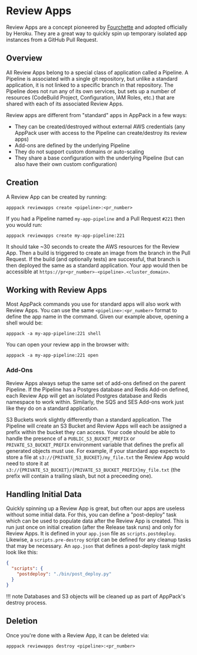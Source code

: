 # Review Apps

Review Apps are a concept pioneered by [Fourchette](https://github.com/rainforestapp/fourchette) and adopted officially by Heroku. They are a great way to quickly spin up temporary isolated app instances from a GitHub Pull Request.

## Overview

All Review Apps belong to a special class of application called a Pipeline. A Pipeline is associated with a single git repository, but unlike a standard application, it is not linked to a specific branch in that repository. The Pipeline does not run any of its own services, but sets up a number of resources (CodeBuild Project, Configuration, IAM Roles, etc.) that are shared with each of its associated Review Apps. 

Review apps are different from "standard" apps in AppPack in a few ways:

* They can be created/destroyed without external AWS credentials (any AppPack user with access to the Pipeline can create/destroy its review apps)
* Add-ons are defined by the underlying Pipeline
* They do not support custom domains or auto-scaling
* They share a base configuration with the underlying Pipeline (but can also have their own custom configuration)

## Creation

A Review App can be created by running:

```
apppack reviewapps create <pipeline>:<pr_number>
```

If you had a Pipeline named `my-app-pipeline` and a Pull Request `#221` then you would run:

```
apppack reviewapps create my-app-pipeline:221
```

It should take ~30 seconds to create the AWS resources for the Review App. Then a build is triggered to create an image from the branch in the Pull Request. If the build (and optionally tests) are successful, that branch is then deployed the same as a standard application. Your app would then be accessible at `https://pr<pr_number>-<pipeline>.<cluster_domain>`.

## Working with Review Apps

Most AppPack commands you use for standard apps will also work with Review Apps. You can use the same `<pipeline>:<pr_number>` format to define the app name in the command. Given our example above, opening a shell would be:

```
apppack -a my-app-pipeline:221 shell
```

You can open your review app in the browser with:

```
apppack -a my-app-pipeline:221 open
```

### Add-Ons

Review Apps always setup the same set of add-ons defined on the parent Pipeline. If the Pipeline has a Postgres database and Redis Add-on defined, each Review App will get an isolated Postgres database and Redis namespace to work within. Similarly, the SQS and SES Add-ons work just like they do on a standard application.

S3 Buckets work slightly differently than a standard application. The Pipeline will create an S3 Bucket and Review Apps will each be assigned a prefix within the bucket they can access. Your code should be able to handle the presence of a `PUBLIC_S3_BUCKET_PREFIX` or `PRIVATE_S3_BUCKET_PREFIX` environment variable that defines the prefix all generated objects must use. For example, if your standard app expects to store a file at `s3://{PRIVATE_S3_BUCKET}/my_file.txt` the Review App would need to store it at `s3://{PRIVATE_S3_BUCKET}/{PRIVATE_S3_BUCKET_PREFIX}my_file.txt` (the prefix will contain a trailing slash, but not a preceeding one).

## Handling Initial Data

Quickly spinning up a Review App is great, but often our apps are useless without some initial data. For this, you can define a "post-deploy" task which can be used to populate data after the Review App is created. This is run just once on initial creation (after the Release task runs) and only for Review Apps. It is defined in your `app.json` file as `scripts.postdeploy`. Likewise, a `scripts.pre-destroy` script can be defined for any cleanup tasks that may be necessary. An `app.json` that defines a post-deploy task might look like this:

```json
{
  "scripts": {
    "postdeploy": "./bin/post_deploy.py"
  }
}
```

!!! note
    Databases and S3 objects will be cleaned up as part of AppPack's destroy process.

## Deletion

Once you're done with a Review App, it can be deleted via:

```
apppack reviewapps destroy <pipeline>:<pr_number>
```
